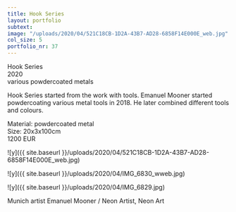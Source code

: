 ```yaml
---
title: Hook Series
layout: portfolio
subtext: 
image: "/uploads/2020/04/521C18CB-1D2A-43B7-AD28-6858F14E000E_web.jpg"
col_size: 5
portfolio_nr: 37
---
```

Hook Series  
2020  
various powdercoated metals

Hook Series started from the work with tools. Emanuel Mooner started powdercoating various metal tools in 2018\. He later combined different tools and colours.

Material: powdercoated metal  
Size: 20x3x100cm  
1200 EUR

![y]({{ site.baseurl }}/uploads/2020/04/521C18CB-1D2A-43B7-AD28-6858F14E000E_web.jpg)

![y]({{ site.baseurl }}/uploads/2020/04/IMG_6830_wweb.jpg)

![y]({{ site.baseurl }}/uploads/2020/04/IMG_6829.jpg)

Munich artist Emanuel Mooner / Neon Artist, Neon Art